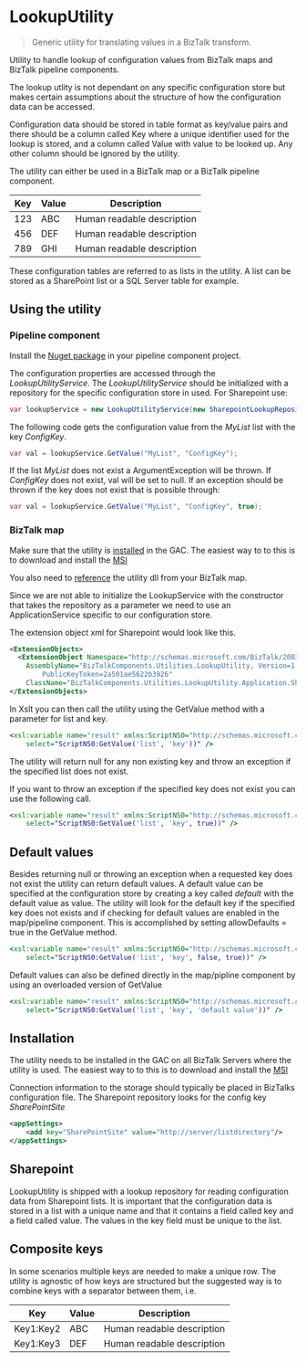 # LookupUtility
> Generic utility for translating values in a BizTalk transform.

Utility to handle lookup of configuration values from BizTalk maps and BizTalk pipeline components.

The lookup utlity is not dependant on any specific configuration store but makes certain assumptions about the structure of how the configuration data can be accessed.

Configuration data should be stored in table format as key/value pairs and there should be a column called Key where a unique identifier used for the lookup is stored, and a column called Value with value to be looked up. Any other column should be ignored by the utility. 

The utility can either be used in a BizTalk map or a BizTalk pipeline component.


| Key | Value | Description                |
|-----|-------|----------------------------|
| 123 | ABC   | Human readable description |
| 456 | DEF   | Human readable description |
| 789 | GHI   | Human readable description |

These configuration tables are referred to as lists in the utility. A list can be stored as a SharePoint list or a SQL Server table for example.

## Using the utility

### Pipeline component
Install the [Nuget package](https://www.nuget.org/packages/BizTalkComponents.Utilities.LookupUtility/) in your pipeline component project.

The configuration properties are accessed through the _LookupUtilityService_.
The  _LookupUtilityService_ should be initialized with a repository for the specific configuration store in used. For Sharepoint use:

```cs
var lookupService = new LookupUtilityService(new SharepointLookupRepository());
```

The following code gets the configuration value from the _MyList_ list with the key _ConfigKey_.

```cs
var val = lookupService.GetValue("MyList", "ConfigKey");
```

If the list _MyList_ does not exist a ArgumentException will be thrown. If _ConfigKey_ does not exist, val will be set to null.
If an exception should be thrown if the key does not exist that is possible through:

```cs
var val = lookupService.GetValue("MyList", "ConfigKey", true);
```

### BizTalk map
Make sure that the utility is [installed](#Installation) in the GAC.
The easiest way to to this is to download and install the [MSI](https://github.com/BizTalkComponents/LookupUtility/releases) 

You also need to [reference](https://blog.sandro-pereira.com/2012/07/29/biztalk-mapper-patterns-calling-an-external-assembly-from-custom-xslt-in-biztalk-server-2010/) the utility dll from your BizTalk map.

Since we are not able to initialize the LookupService with the constructor that takes the repository as a parameter we need to use an ApplicationService specific to our configuration store.

The extension object xml for Sharepoint would look like this.
```xml
<ExtensionObjects>
  <ExtensionObject Namespace="http://schemas.microsoft.com/BizTalk/2003/ScriptNS0" 
    AssemblyName="BizTalkComponents.Utilities.LookupUtility, Version=1.0.0.0, Culture=neutral, 
        PublicKeyToken=2a501ae5622b3926" 
    ClassName="BizTalkComponents.Utilities.LookupUtility.Application.SharePointApplicationService" />
</ExtensionObjects>
````


In Xslt you can then call the utility using the GetValue method with a parameter for list and key.

```xsl
<xsl:variable name="result" xmlns:ScriptNS0="http://schemas.microsoft.com/BizTalk/2003/ScriptNS0" 
    select="ScriptNS0:GetValue('list', 'key'))" />
```

The utility will return null for any non existing key and throw an exception if the specified list does not exist.

If you want to throw an exception if the specified key does not exist you can use the following call.

```xsl
<xsl:variable name="result" xmlns:ScriptNS0="http://schemas.microsoft.com/BizTalk/2003/ScriptNS0" 
    select="ScriptNS0:GetValue('list', 'key', true))" />
```

## Default values
Besides returning null or throwing an exception when a requested key does not exist the utility can return default values.
A default value can be specified at the configuration store by creating a key called _default_ with the default value as value.
The utility will look for the default key if the specified key does not exists and if checking for default values are enabled in the map/pipeline component. This is accomplished by setting allowDefaults = true in the GetValue method.

```xsl
<xsl:variable name="result" xmlns:ScriptNS0="http://schemas.microsoft.com/BizTalk/2003/ScriptNS0" 
    select="ScriptNS0:GetValue('list', 'key', false, true))" />
```

Default values can also be defined directly in the map/pipline component by using an overloaded version of GetValue

```xsl
<xsl:variable name="result" xmlns:ScriptNS0="http://schemas.microsoft.com/BizTalk/2003/ScriptNS0" 
    select="ScriptNS0:GetValue('list', 'key', 'default value'))" />
```

## Installation

The utility needs to be installed in the GAC on all BizTalk Servers where the utility is used.
The easiest way to to this is to download and install the [MSI](https://github.com/BizTalkComponents/LookupUtility/releases) 

Connection information to the storage should typically be placed in BizTalks configuration file.
The Sharepoint repository looks for the config key _SharePointSite_
```xml
<appSettings>
    <add key="SharePointSite" value="http://server/listdirectory"/>
</appSettings>
```

## Sharepoint
LookupUtility is shipped with a lookup repository for reading configuration data from Sharepoint lists. It is important that the configuration data is stored in a list with a unique name and that it contains a field called key and a field called value. The values in the key field must be unique to the list.

## Composite keys
In some scenarios multiple keys are needed to make a unique row. The utility is agnostic of how keys are structured but the suggested way is to combine keys with a separator between them, i.e.

| Key | Value | Description                      |
|-----|-------|----------------------------------|
| Key1:Key2 | ABC   | Human readable description |
| Key1:Key3 | DEF   | Human readable description |
